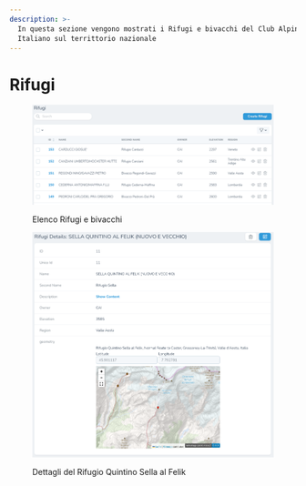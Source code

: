 ```yaml
---
description: >-
  In questa sezione vengono mostrati i Rifugi e bivacchi del Club Alpino
  Italiano sul territtorio nazionale
---
```


# Rifugi

<figure><img src="../../../.gitbook/assets/image (12).png" alt=""><figcaption><p>Elenco Rifugi e bivacchi</p></figcaption></figure>

<figure><img src="../../../.gitbook/assets/image (13).png" alt=""><figcaption><p>Dettagli del Rifugio Quintino Sella al Felik</p></figcaption></figure>
